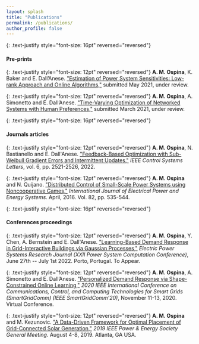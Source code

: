 ```yaml
---
layout: splash
title: "Publications"
permalink: /publications/
author_profile: false
---
```


{: .text-justify style="font-size: 16pt" reversed="reversed"}
#### Pre-prints

{: .text-justify style="font-size: 12pt" reversed="reversed"}
**A. M. Ospina**, K. Baker and E. Dall’Anese. ["Estimation of Power System Sensitivities: Low-rank
Approach and Online Algorithms,"](https://arxiv.org/pdf/2006.16346.pdf) submitted May 2021, under review.

{: .text-justify style="font-size: 12pt" reversed="reversed"}
**A. M. Ospina**, A. Simonetto and E. Dall’Anese. ["Time-Varying Optimization of Networked Systems with Human Preferences,"](https://arxiv.org/pdf/2103.13470.pdf) submitted March 2021, under review. 

{: .text-justify style="font-size: 16pt" reversed="reversed"}
#### Journals articles

{: .text-justify style="font-size: 12pt" reversed="reversed"}
**A. M. Ospina**, N. Bastianello and E. Dall'Anese. ["Feedback-Based Optimization with Sub-Weibull Gradient Errors and Intermittent Updates,"](https://ieeexplore.ieee.org/document/9758044) *IEEE Control Systems Letters*, vol. 6, pp. 2521-2526, 2022.

{: .text-justify style="font-size: 12pt" reversed="reversed"}
**A. M. Ospina** and N. Quijano. ["Distributed Control of Small-Scale Power Systems using Noncooperative Games,"](https://www.sciencedirect.com/science/article/pii/S0142061516305932) *International Journal of Electrical Power and Energy Systems*. April, 2016. Vol. 82, pp. 535-544.

{: .text-justify style="font-size: 16pt" reversed="reversed"}
#### Conferences proceedings

{: .text-justify style="font-size: 12pt" reversed="reversed"}
**A. M. Ospina**, Y. Chen, A. Bernstein and E. Dall'Anese. ["Learning-Based Demand Response in Grid-Interactive Buildings via Gaussian Processes,"](https://pscc.epfl.ch/rms/modules/request.php?module=oc_program&action=summary.php&id=2155) *Electric Power Systems Research Journal (XXII Power System Computation Conference)*, June 27th -- July 1st 2022. Porto, Portugal. To Appear.

{: .text-justify style="font-size: 12pt" reversed="reversed"}
**A. M. Ospina**, A. Simonetto and E. Dall’Anese. ["Personalized Demand Response via Shape-Constrained Online Learning,"](https://ieeexplore.ieee.org/document/9303020) *2020 IEEE International Conference on Communications, Control, and Computing Technologies for Smart Grids (SmartGridComm) (IEEE SmartGridComm’20)*, November 11-13, 2020. Virtual Conference.

{: .text-justify style="font-size: 12pt" reversed="reversed"}
**A. M. Ospina** and M. Kezunovic. ["A Data-Driven Framework for Optimal Placement of Grid-Connected Solar Generation,"](https://ieeexplore.ieee.org/document/8974128?signout=success) *2019 IEEE Power & Energy Society General Meeting*. August 4-8, 2019. Atlanta, GA USA.
